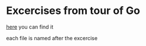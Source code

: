 # Excercises from tour of Go #

[here](https://go.dev/tour) you can find it

each file is named after the excercise 

